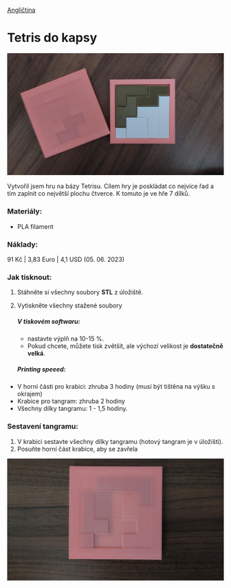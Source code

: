 [Angličtina](README.md)

# Tetris do kapsy
![Tetris](Imgs_mme/Tetris_1.png)

Vytvořil jsem hru na bázy Tetrisu. Cílem hry je poskládat co nejvíce řad a tím zaplnit co největší plochu čtverce. K tomuto je ve hře 7 dílků.

### Materiály:
- PLA filament

### Náklady:
91 Kč | 3,83 Euro | 4,1 USD (05. 06. 2023)

### Jak tisknout:
1. Stáhněte si všechny soubory **STL** z úložiště.
2. Vytiskněte všechny stažené soubory
	##### V tiskovém softwaru:
 	 - nastavte výplň na 10-15 %.
 	 - Pokud chcete, můžete tisk zvětšit, ale výchozí velikost je **dostatečně velká**.

	##### Printing speeed:
  - V horní části pro krabici: zhruba 3 hodiny (musí být tištěna na výšku s okrajem)
  - Krabice pro tangram: zhruba 2 hodiny
  - Všechny dílky tangramu: 1 - 1,5 hodiny.

### Sestavení tangramu:

1. V krabici sestavte všechny dílky tangramu (hotový tangram je v úložišti).
2. Posuňte horní část krabice, aby se zavřela

![Tetris](Imgs_mme/Tetirs_2.png)
